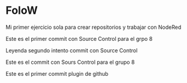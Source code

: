 # FoloW
Mi primer ejercicio sola para crear repositorios y trabajar con NodeRed

Este es el primer commit con Source Control para el grpo 8

Leyenda segundo intento commit con Source Control

Este es el commit con Sours Control para el grupo 8

Este es el primer commit plugin de github